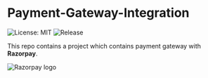 # Payment-Gateway-Integration

 ![License: MIT](https://img.shields.io/badge/License-MIT-yellow.svg)
 ![Release](https://img.shields.io/github/release/dmhendricks/file-icon-vectors.svg)

This repo contains a project which contains payment gateway with **Razorpay**.

![Razorpay logo](https://upload.wikimedia.org/wikipedia/en/8/89/Razorpay_logo.svg)
